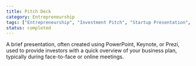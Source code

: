 ```yaml
---
title: Pitch Deck
category: Entrepreneurship
tags: ["Entrepreneurship", "Investment Pitch", "Startup Presentation", "Fundraising"]
status: completed
---
```

A brief presentation, often created using PowerPoint, Keynote, or Prezi, used to provide investors with a quick overview of your business plan, typically during face-to-face or online meetings.